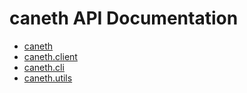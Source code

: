 # caneth API Documentation

- [caneth](api/caneth.md)
- [caneth.client](api/caneth.client.md)
- [caneth.cli](api/caneth.cli.md)
- [caneth.utils](api/caneth.utils.md)
